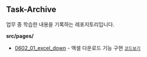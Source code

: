 ##  Task-Archive 

업무 중 학습한 내용을 기록하는 레포지토리입니다.

**src/pages/**
- <a href="https://task-archive.netlify.app/0602_01_excel_down" target="_blank">0602_01_excel_down</a> -  엑셀 다운로드 기능 구현
<a href="https://task-archive.netlify.app/0602_01_excel_down](https://github.com/yiseo0/Task-Archive/blob/main/src/pages/0602_01_excel_down/index.js" target="_blank">`코드보기`</a> 
